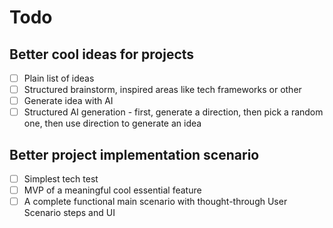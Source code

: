 # Todo

## Better cool ideas for projects

- [ ] Plain list of ideas
- [ ] Structured brainstorm, inspired areas like tech frameworks or other
- [ ] Generate idea with AI
- [ ] Structured AI generation - first, generate a direction, then pick a random one, then use direction to generate an idea

## Better project implementation scenario

- [ ] Simplest tech test
- [ ] MVP of a meaningful cool essential feature
- [ ] A complete functional main scenario with thought-through User Scenario steps and UI